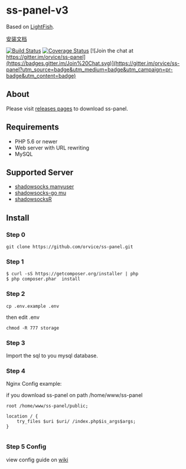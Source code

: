 # ss-panel-v3

Based on [LightFish](https://github.com/Pongtan/LightFish).


[安装文档](https://sspanel.xyz/docs)

[![Build Status](https://travis-ci.org/orvice/ss-panel.svg?branch=master)](https://travis-ci.org/orvice/ss-panel) [![Coverage Status](https://coveralls.io/repos/github/orvice/ss-panel/badge.svg?branch=master)](https://coveralls.io/github/orvice/ss-panel?branch=master) [![Join the chat at https://gitter.im/orvice/ss-panel](https://badges.gitter.im/Join%20Chat.svg)](https://gitter.im/orvice/ss-panel?utm_source=badge&utm_medium=badge&utm_campaign=pr-badge&utm_content=badge)

## About

Please visit [releases pages](https://github.com/orvice/ss-panel/releases) to download ss-panel.

## Requirements

* PHP 5.6 or newer
* Web server with URL rewriting
* MySQL

## Supported Server

* [shadowsocks manyuser](https://github.com/mengskysama/shadowsocks/tree/manyuser)
* [shadowsocks-go mu](https://github.com/catpie/ss-go-mu)
* [shadowsocksR](https://github.com/shadowsocksr/shadowsocksr)


## Install

### Step 0

```
git clone https://github.com/orvice/ss-panel.git
```

### Step 1

```
$ curl -sS https://getcomposer.org/installer | php
$ php composer.phar  install
```

### Step 2

```
cp .env.example .env
```

then edit .env

```
chmod -R 777 storage
```

### Step 3

Import the sql to you mysql database.

### Step 4

Nginx Config example:

if you download ss-panel on path /home/www/ss-panel


```
root /home/www/ss-panel/public;

location / {
    try_files $uri $uri/ /index.php$is_args$args;
}
    
```

### Step 5 Config

view config guide on [wiki](https://github.com/orvice/ss-panel/wiki/v3-Config)

